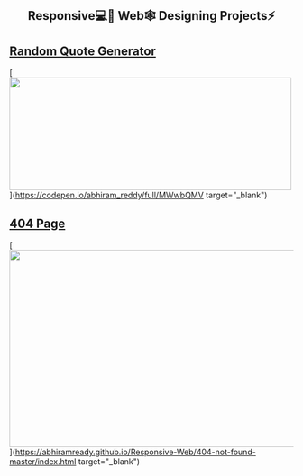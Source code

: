 <h2 align="center">
	Responsive💻📱 Web🕸 Designing Projects⚡
</h2>

## [Random Quote Generator](https://codepen.io/abhiram_reddy/full/MWwbQMV)
[<img src="https://github.com/abhiramready/Responsive-Web/blob/master/images/quote.PNG" height="200" width="500">](https://codepen.io/abhiram_reddy/full/MWwbQMV target="_blank")

## [404 Page](https://abhiramready.github.io/Responsive-Web/404-not-found-master/index.html)
[<img src="https://github.com/abhiramready/Responsive-Web/blob/master/images/404.PNG" height="350" width="600">](https://abhiramready.github.io/Responsive-Web/404-not-found-master/index.html target="_blank")
